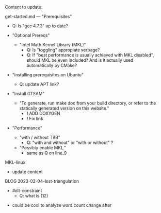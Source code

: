 Content to update:

get-started.md
— "Prerequisites"
  - Q: Is "gcc 4.7.3" up to date?
  - "Optional Prereqs"
    - "Intel Math Kernel Library (MKL)"
      - Q: Is "toggling" appropiate verbage?
      - Q: If "best performance is usually achieved with MKL disabled", should MKL be even included? And is it actually used automatically by CMake?
  - "Installing prerequisites on Ubuntu"
    - Q: update APT link?

  - "Install GTSAM"
    - "To generate, run make doc from your build directory, or refer to the statically generated version on this website."
      - ! ADD DOXYGEN
      - ! Fix link
  - "Performance"
    - "with / without TBB"
      - Q: "with and without" or "with or without" ?
    - "Possibly enable MKL."
      - same as Q on line_9

MKL-linux
- update content

BLOG
2023-02-04-lost-triangulation
- #dlt-constraint
  - Q: what is (12)



* could be cool to analyze word count change after